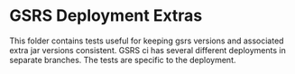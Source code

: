 # GSRS Deployment Extras

This folder contains tests useful for keeping gsrs versions and associated extra jar versions consistent. GSRS ci has several different deployments in separate branches.  The tests are specific to the deployment.
